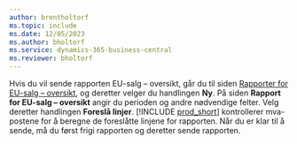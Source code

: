 ```yaml
---
author: brentholtorf
ms.topic: include
ms.date: 12/05/2023
ms.author: bholtorf
ms.service: dynamics-365-business-central
ms.reviewer: bholtorf
---
```


Hvis du vil sende rapporten EU-salg – oversikt, går du til siden [Rapporter for EU-salg – oversikt](https://businesscentral.dynamics.com?page=321), og deretter velger du handlingen **Ny**. På siden **Rapport for EU-salg – oversikt** angir du perioden og andre nødvendige felter. Velg deretter handlingen **Foreslå linjer**. [!INCLUDE [prod_short](../includes/prod_short.md)] kontrollerer mva-postene for å beregne de foreslåtte linjene for rapporten. Når du er klar til å sende, må du først frigi rapporten og deretter sende rapporten.
